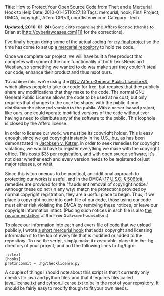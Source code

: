 Title: How to Protect Your Open Source Code from Theft and a Mercurial Hook to Help
Date: 2010-01-15T10:27:18
Tags: mercurial, hook, Final Project, DMCA, copyright, Affero GPLv3, courtlistener.com
Category: Tech


**Updated, 2010-01-24:** Some edits regarding the Affero license (thanks to
Brian at [http://cyberlawcases.com][1] for the corrections).

I've finally begun doing some of the actual coding for [my final 
project][2] so the time has come to set up [a mercurial repository][3] to 
hold the code.

Once we complete our project, we will have built a free product that 
competes with some of the core functionality of both LexisNexis and 
Westlaw, so something we wanted to do was make sure they couldn't steal our
code, enhance their product and thus moot ours.

To achieve this, we're using the [GNU Affero General Public License 
v3][4], which allows people to take our code for free, but requires that they 
publicly share any modifications that they make to the code. The normal GNU 
General Public License allows the code to be used at no cost, 
but only requires that changes to the code be shared with the public if one
distributes the changed version to the public. With a server-based 
project, like ours, one could operate modified versions of the code 
without ever having a need to distribute any of the software to the public. 
This loophole is closed by the Affero license.

In order to license our work, we must be its copyright holder. This is easy
enough, since we get copyright instantly in the U.S., but, 
as has been demonstrated in [Jacobsen v. Katzer][5], in order to seek remedies 
for copyright violations, we would have to register everything we made with 
the copyright office. This [costs $35][6] per registration, 
and with open source software, it's not clear whether each and every 
version needs to be registered or just major releases, or what. 

Since this is too onerous to be practical, an additional approach to 
protecting our works is useful, and in the DMCA ([17 U.S.C. § 506(d)][8]), 
remedies are provided for the "fraudulent removal of copyright notice." 
Although these do not (in any way) match the protections provided by normal
copyright registration, they are a useful place to begin. Thus, 
if we place a copyright notice into each file of our code, 
those using our code must either risk violating the DMCA by removing these
notices, or leave our copyright information intact. (Placing such notices
in each file is also [the recommendation][7] of the Free Software 
Foundation.)

To place our information into each and every file of code that we upload 
publicly, I wrote [a short mercurial hook][hook] that  adds copyright and 
licensing information it to the top of every file that is modified or added 
to the repository. To use the script, simply make it executable, 
place it in the .hg directory of your project, and add the following lines
to .hg/hgrc:

    :::text
    [hooks]
    pretxncommit = .hg/checklicense.py

A couple of things I should note about this script is that it currently 
only checks for java and python files, and that it requires files called 
java_license.txt and python_license.txt to be in the root of your 
repository. It should be fairly easy to modify though to fit your own needs.

[1]: http://cyberlawcases.com/
[2]: http://www.ischool.berkeley.edu/programs/masters/projects/2010/judicialnlp
[3]: https://github.com/freelawproject/courtlistener
[4]: http://www.gnu.org/licenses/agpl.html
[5]: http://en.wikipedia.org/wiki/Jacobsen_v._Katzer
[6]: http://www.copyright.gov/docs/fees.html
[7]: http://www.fsf.org/licensing/licenses/gpl-howto.html
[8]: http://www.copyright.gov/title17/92chap5.html#506
[hook]: {filename}/archive/checklicense.py
